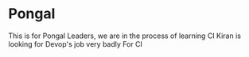 # Pongal
This is for Pongal
Leaders, we are in the process of learning CI
Kiran is looking for Devop's job very badly
For CI
